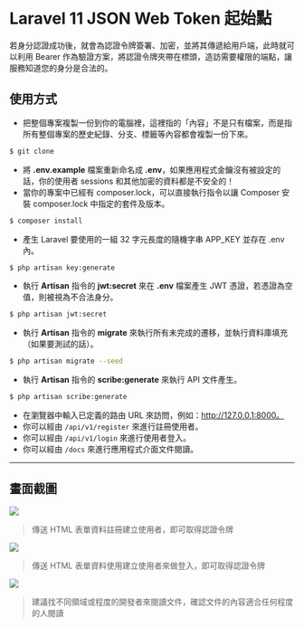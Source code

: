 # Laravel 11 JSON Web Token 起始點

若身分認證成功後，就會為認證令牌簽署、加密，並將其傳遞給用戶端，此時就可以利用 Bearer 作為驗證方案，將認證令牌夾帶在標頭，造訪需要權限的端點，讓服務知道您的身分是合法的。

## 使用方式
- 把整個專案複製一份到你的電腦裡，這裡指的「內容」不是只有檔案，而是指所有整個專案的歷史紀錄、分支、標籤等內容都會複製一份下來。
```sh
$ git clone
```
- 將 __.env.example__ 檔案重新命名成 __.env__，如果應用程式金鑰沒有被設定的話，你的使用者 sessions 和其他加密的資料都是不安全的！
- 當你的專案中已經有 composer.lock，可以直接執行指令以讓 Composer 安裝 composer.lock 中指定的套件及版本。
```sh
$ composer install
```
- 產生 Laravel 要使用的一組 32 字元長度的隨機字串 APP_KEY 並存在 .env 內。
```sh
$ php artisan key:generate
```
- 執行 __Artisan__ 指令的 __jwt:secret__ 來在 __.env__ 檔案產生 JWT 憑證，若憑證為空值，則被視為不合法身分。
```sh
$ php artisan jwt:secret
```
- 執行 __Artisan__ 指令的 __migrate__ 來執行所有未完成的遷移，並執行資料庫填充（如果要測試的話）。
```sh
$ php artisan migrate --seed
```
- 執行 __Artisan__ 指令的 __scribe:generate__ 來執行 API 文件產生。
```sh
$ php artisan scribe:generate
```
- 在瀏覽器中輸入已定義的路由 URL 來訪問，例如：http://127.0.0.1:8000。
- 你可以經由 `/api/v1/register` 來進行註冊使用者。
- 你可以經由 `/api/v1/login` 來進行使用者登入。
- 你可以經由 `/docs` 來進行應用程式介面文件閱讀。

----

## 畫面截圖
![](https://i.imgur.com/HNKwqPM.png)
> 傳送 HTML 表單資料註冊建立使用者，即可取得認證令牌

![](https://i.imgur.com/kBe6GEW.png)
> 傳送 HTML 表單資料使用建立使用者來做登入，即可取得認證令牌

![](https://i.imgur.com/jbngw5x.png)
> 建議找不同領域或程度的開發者來閱讀文件，確認文件的內容適合任何程度的人閱讀
